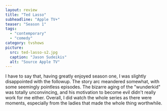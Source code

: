 ```yaml
---
layout: review
title: "Ted Lasso"
subheadline: "Apple TV+"
teaser: "Season 1"
tags:
  - "contemporary"
  - "comedy"
category: tvshows
picture:
  src: ted-lasso-s2.jpg
  caption: "Jason Sudeikis"
  alt: "Source Apple TV"
---
```


I have to say that, having greatly enjoyed season one, I was slightly disappointed with the followup. The story arc meandered somewhat,
with some seemingly pointless episodes. The bizarre aging of the "wunderkid" was totally unconvincing, and his motivation to become
evil didn't really work for me either. Overall, I did watch the whole series as there were moments, especially from the ladies
that made the whole thing worthwhile.